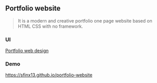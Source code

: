 ## Portfolio website

> It is a modern and creative portfolio one page website based on HTML CSS with no framework.

### UI
<a href="https://sfinx13.github.io/portfolio-website/images/maquette_developer.png" target="_blank">Portfolio web design</a>

### Demo
https://sfinx13.github.io/portfolio-website


